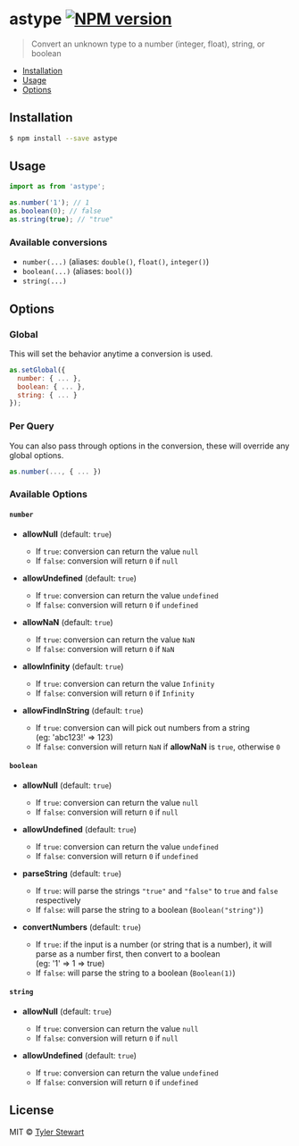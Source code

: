 # astype [![NPM version][npm-image]][npm-url]
> Convert an unknown type to a number (integer, float), string, or boolean

* [Installation](#installation)
* [Usage](#usage)
* [Options](#options)

## Installation

```sh
$ npm install --save astype
```

## Usage

```js
import as from 'astype';

as.number('1'); // 1
as.boolean(0); // false
as.string(true); // "true"
```

### Available conversions

* `number(...)` (aliases: `double()`, `float()`, `integer()`)
* `boolean(...)` (aliases: `bool()`)
* `string(...)`

## Options

### Global

This will set the behavior anytime a conversion is used.

```js
as.setGlobal({
  number: { ... },
  boolean: { ... },
  string: { ... }
});
```

### Per Query

You can also pass through options in the conversion, these will override
any global options.

```js
as.number(..., { ... })
```

### Available Options

#### `number`
* **allowNull** (default: `true`)
  * If `true`: conversion can return the value `null`
  * If `false`: conversion will return `0` if `null`


* **allowUndefined** (default: `true`)
  * If `true`: conversion can return the value `undefined`
  * If `false`: conversion will return `0` if `undefined`


* **allowNaN** (default: `true`)
  * If `true`: conversion can return the value `NaN`
  * If `false`: conversion will return `0` if `NaN`


* **allowInfinity** (default: `true`)
  * If `true`: conversion can return the value `Infinity`
  * If `false`: conversion will return `0` if `Infinity`


* **allowFindInString** (default: `true`)
  * If `true`: conversion can will pick out numbers from a string  
  (eg: 'abc123!' => 123)
  * If `false`: conversion will return `NaN` if **allowNaN** is `true`,
  otherwise `0`

#### `boolean`
* **allowNull** (default: `true`)
  * If `true`: conversion can return the value `null`
  * If `false`: conversion will return `0` if `null`


* **allowUndefined** (default: `true`)
  * If `true`: conversion can return the value `undefined`
  * If `false`: conversion will return `0` if `undefined`


* **parseString** (default: `true`)
  * If `true`: will parse the strings `"true"` and `"false"` to `true`
  and `false` respectively
  * If `false`: will parse the string to a boolean (`Boolean("string")`)


* **convertNumbers** (default: `true`)
  * If `true`: if the input is a number (or string that is a number),
  it will parse as a number first, then convert to a boolean  
  (eg: '1' => 1 => true)
  * If `false`: will parse the string to a boolean (`Boolean(1)`)

#### `string`
* **allowNull** (default: `true`)
  * If `true`: conversion can return the value `null`
  * If `false`: conversion will return `0` if `null`


* **allowUndefined** (default: `true`)
  * If `true`: conversion can return the value `undefined`
  * If `false`: conversion will return `0` if `undefined`

## License

MIT © [Tyler Stewart]()

[npm-image]: https://badge.fury.io/js/astype.svg
[npm-url]: https://npmjs.org/package/astype
